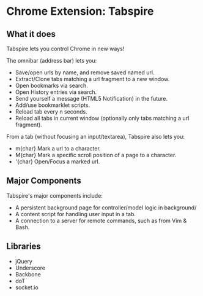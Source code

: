 Chrome Extension: Tabspire
==========================

What it does
------------

Tabspire lets you control Chrome in new ways!

The omnibar (address bar) lets you:

* Save/open urls by name, and remove saved named url.
* Extract/Clone tabs matching a url fragment to a new window.
* Open bookmarks via search.
* Open History entries via search.
* Send yourself a message (HTML5 Notification) in the future.
* Add/use bookmarklet scripts.
* Reload tab every n seconds.
* Reload all tabs in current window (optionally only tabs matching a url fragment).

From a tab (without focusing an input/textarea), Tabspire also lets you:

* m{char} Mark a url to a character.
* M{char} Mark a specific scroll position of a page to a character.
* '{char} Open/Focus a marked url.


Major Components
----------------

Tabspire's major components include:

* A persistent background page for controller/model logic in background/
* A content script for handling user input in a tab.
* A connection to a server for remote commands, such as from Vim & Bash.


Libraries
---------

* jQuery
* Underscore
* Backbone
* doT
* socket.io
